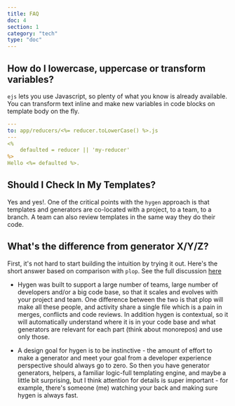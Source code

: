 ```yaml
---
title: FAQ
doc: 4
section: 1
category: "tech"
type: "doc"
---
```


## How do I lowercase, uppercase or transform variables?

`ejs` lets you use Javascript, so plenty of what you know is already available. You can transform text inline and make new variables in code blocks on template body on the fly.

```yaml
---
to: app/reducers/<%= reducer.toLowerCase() %>.js
---
<%
    defaulted = reducer || 'my-reducer'
%>
Hello <%= defaulted %>.
```

## Should I Check In My Templates?

Yes and yes!. One of the critical points with the `hygen` approach is that templates and generators are co-located with a project, to a team, to a branch. A team can also review templates in the same way they do their code.

## What's the difference from generator X/Y/Z?

First, it's not hard to start building the intuition by trying it out. Here's the short answer based on comparison with `plop`. See the full discussion [here](https://github.com/jondot/hygen/issues/1)

* Hygen was built to support a large number of teams, large number of developers and/or a big code base, so that it scales and evolves with your project and team. One difference between the two is that plop will make all these people, and activity share a single file which is a pain in merges, conflicts and code reviews. In addition hygen is contextual, so it will automatically understand where it is in your code base and what generators are relevant for each part (think about monorepos) and use only those.

* A design goal for hygen is to be instinctive - the amount of effort to make a generator and meet your goal from a developer experience perspective should always go to zero. So then you have generator generators, helpers, a familiar logic-full templating engine, and maybe a little bit surprising, but I think attention for details is super important - for example, there's someone (me) watching your back and making sure hygen is always fast.
